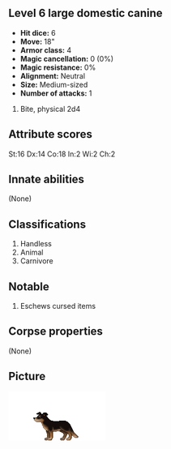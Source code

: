 ## Level 6 large domestic canine

- **Hit dice:** 6
- **Move:** 18"
- **Armor class:** 4
- **Magic cancellation:** 0 (0%)
- **Magic resistance:** 0%
- **Alignment:** Neutral
- **Size:** Medium-sized
- **Number of attacks:** 1
1. Bite, physical 2d4

## Attribute scores

St:16 Dx:14 Co:18 In:2 Wi:2 Ch:2

## Innate abilities

(None)

## Classifications

1. Handless
2. Animal
3. Carnivore

## Notable

1. Eschews cursed items

## Corpse properties

(None)

## Picture

![Large dog](https://github.com/hyvanmielenpelit/GnollHackTileSet/blob/main/Monsters/large_dog/large_dog.png)
